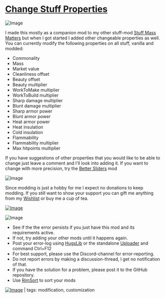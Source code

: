 # [Change Stuff Properties](https://steamcommunity.com/sharedfiles/filedetails/?id=2788278669)

![Image](https://i.imgur.com/iCj5o7O.png)

I made this mostly as a companion mod to my other stuff-mod [Stuff Mass Matters](https://steamcommunity.com/sharedfiles/filedetails/?id=2787438435) but when I got started I added other changeable properties as well.
You can currently modify the following properties on all stuff, vanilla and modded:



- Commonality
- Mass
- Market value
- Cleanliness offset
- Beauty offset
- Beauty multiplier
- WorkToMake multiplier
- WorkToBuild multiplier
- Sharp damage multiplier
- Blunt damage multiplier
- Sharp armor power
- Blunt armor power
- Heat armor power
- Heat insulation
- Cold insulation
- Flammability
- Flammability multiplier
- Max hitpoints multiplier



If you have suggestions of other properties that you would like to be able to change just leave a comment and I'll look into adding it.
If you want to change with more precision, try the [Better Sliders](https://steamcommunity.com/sharedfiles/filedetails/?id=2218078784) mod
	

![Image](https://i.imgur.com/Ds0rBAD.png)

Since modding is just a hobby for me I expect no donations to keep modding. If you still want to show your support you can gift me anything from my [Wishlist](https://store.steampowered.com/wishlist/id/Mlie) or buy me a cup of tea.

[![Image](https://i.imgur.com/VWG0yff.png)](https://ko-fi.com/G2G55DDYD)

![Image](https://i.imgur.com/5xwDG6H.png)



-  See if the the error persists if you just have this mod and its requirements active.
-  If not, try adding your other mods until it happens again.
-  Post your error-log using [HugsLib](https://steamcommunity.com/workshop/filedetails/?id=818773962) or the standalone [Uploader](https://steamcommunity.com/sharedfiles/filedetails/?id=2873415404) and command Ctrl+F12
-  For best support, please use the Discord-channel for error-reporting.
-  Do not report errors by making a discussion-thread, I get no notification of that.
-  If you have the solution for a problem, please post it to the GitHub repository.
-  Use [RimSort](https://github.com/RimSort/RimSort/releases/latest) to sort your mods

 

[![Image](https://img.shields.io/github/v/release/emipa606/ChangeStuffProperties?label=latest%20version&style=plastic&labelColor=0070cd&color=white)](https://steamcommunity.com/sharedfiles/filedetails/changelog/2788278669) | tags:  modification,  customization
